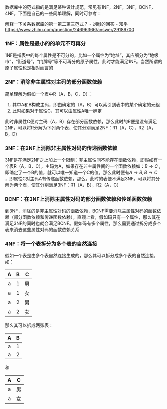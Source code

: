 数据库中的范式指的是满足某种设计规范，常见有1NF，2NF，3NF，BCNF，4NF。下面是自己的一些简单理解，同时可参考：

解释一下关系数据库的第一第二第三范式？ - 刘慰的回答 - 知乎
https://www.zhihu.com/question/24696366/answer/29189700

### 1NF：属性是最小的的单元不可再分

1NF是指表中的每个属性是不可分的，比如一个属性为“地址”，其应细分为“地级市”，“街道号”，“门牌号”等不可再分的原子属性，此时才能满足1NF。当然所谓的原子属性也是相对而言的

### 2NF：消除非主属性对主码的部分函数依赖

简单理解为假如一个表中R（A，B，C，D）：

1. 其中A和B构成主码，即由确定的（A，B）可以索引到表中的某个确定的元组
2. 此时如果对于属性C，其可以由属性A唯一确定

此时非属性C便对主码（A，B）存在部分函数依赖，那么此时的R便是没有满足2NF，可以将R分解为下列两个表，使其分别满足2NF：R1（A，C），R2（A，B，D）

### 3NF：在2NF上消除非主属性对码的传递函数依赖

3NF是在满足2NF之上加上一个限制：非主属性间不能存在函数依赖，即假如有一个表R（A，B，C），主码为A，如果存在非主属性间的一个函数依赖如：$B\rightarrow C$ , 即确定了一个B的值，就可以唯一知道一个C的值。那么此时便有$A\rightarrow B, B \rightarrow C$ ，即属性C对主码A有传递函数依赖，那么，此时的表便不满足3NF。可以将其分解为两个表，使其分别满足3NF：R1（A，B），R2（A，C）

### BCNF：在3NF上消除主属性对码的部分函数依赖和传递函数依赖

到3NF，消除的是非主属性对码的函数依赖，BCNF需要消除主属性对码的函数依赖（部分函数依赖和传递函数依赖），直观上看，假如码只有一个属性，那么其在满足3NF的同时也就会满足BCNF。假如码有多个属性，那么需要通过拆分成多个表来消去这些属性对码的函数依赖关系

### 4NF：将一个表拆分为多个表的自然连接

假如一个表是由多个表自然连接生成的，那么其可以拆分成多个表的自然连接，如：

|  A   |  B   |  C   |
| :--: | :--: | :--: |
|  a   |  1   |  男   |
|  a   |  1   |  女   |
|  a   |  2   |  男   |
|  a   |  2   |  女   |

那么其可以拆成两张表：

|  A   |  B   |
| :--: | :--: |
|  a   |  1   |
|  a   |  2   |

和

|  A   |  C   |
| :--: | :--: |
|  a   |  男   |
|  a   |  女   |

